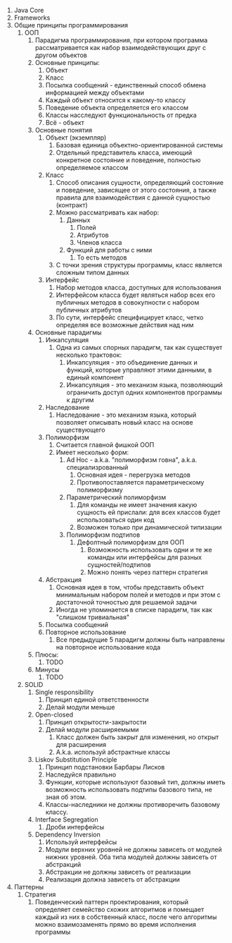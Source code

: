 1. Java Core
2. Frameworks
3. Общие принципы программирования
	1. ООП
		1. Парадигма программирования, при котором программа рассматривается как набор взаимодействующих друг с другом объектов
		2. Основные принципы:
			1. Объект
			2. Класс
			3. Посылка сообщений - единственный способ обмена информацией между объектами
			4. Каждый объект относится к какому-то классу
			5. Поведение объекта определяется его классом
			6. Классы насследуют функциональность от предка
			7. Всё - объект
		3. Основные понятия
			1. Объект (экземпляр)
				1. Базовая единица объектно-ориентированной системы
				2. Отдельный представитель класса, имеющий конкретное состояние и поведение, полностью определяемое классом
			2. Класс
				1. Способ описания сущности, определяющий состояние и поведение, зависящее от этого состояния, а также правила для взаимодействия с данной сущностью (контракт)
				2. Можно рассматривать как набор:
					1. Данных
						1. Полей
						2. Атрибутов
						3. Членов класса
					2. Функций для работы с ними
						1. То есть методов
				3. С точки зрения структуры программы, класс является сложным типом данных
			3. Интерфейс
				1. Набор методов класса, доступных для использования
				2. Интерфейсом класса будет являться набор всех его публичных методов в совокупности с набором публичных атрибутов
				3. По сути, интерфейс специфицирует класс, четко определяя все возможные действия над ним
		4. Основные парадигмы
			1. Инкапсуляция
				1. Одна из самых спорных парадигм, так как существует несколько трактовок:
					1. Инкапсуляция - это объединение данных и функций, которые управляют этими данными, в единый компонент
					2. Инкапсуляция - это механизм языка, позволяющий ограничить доступ одних компонентов программы к другим
			2. Наследование
				1. Наследование - это механизм языка, который позволяет описывать новый класс на основе существующего
			3. Полиморфизм
				1. Считается главной фишкой ООП
				2. Имеет несколько форм:
					1. Ad Hoc - a.k.a. "полиморфизм говна", a.k.a. специализрованный
						1. Основная идея - перегрузка методов
						2. Противопоставляется параметрическому полиморфизму
					2. Параметрический полиморфизм
						1. Для команды не имеет значения какую сущность ей прислали: для всех классов будет использоваться один код
						2. Возможен только при динамической типизации
					3. Полиморфизм подтипов
						1. Дефолтный полиморфизм для ООП
							1. Возможность использовать одни и те же команды или интерфейсы для разных сущностей/подтипов
							2. Можно понять через паттерн стратегия
			4. Абстракция
				1. Основная идея в том, чтобы представить объект минимальным набором полей и методов и при этом с достаточной точностью для решаемой задачи
				2. Иногда не упоминается в списке парадигм, так как "слишком тривиальная"
			5. Посылка сообщений
			6. Повторное использование
				1. Все предыдущие 5 парадигм должны быть направлены на повторное использование кода
		5. Плюсы:
			1. TODO
		6. Минусы
			1. TODO
	2. SOLID
		1. Single responsibility
			1. Принцип единой ответственности
			2. Делай модули меньше
		2. Open-closed
			1. Принцип открытости-закрытости
			2. Делай модули расширяемыми
				1. Класс должен быть закрыт для изменения, но открыт для расширения
				2. A.k.a. используй абстрактные классы
		3. Liskov Substitution Principle
			1. Принцип подстановки Барбары Лисков
			2. Наследуйся правильно
			3. Функции, которые используют базовый тип, должны иметь возможность использовать подтипы базового типа, не зная об этом.
			4. Классы-наследники не должны противоречить базовому классу.
		4. Interface Segregation
			1. Дроби интерфейсы
		5. Dependency Inversion
			1. Используй интерфейсы
			2. Модули верхних уровней не должны зависеть от модулей нижних уровней. Оба типа модулей должны зависеть от абстракций
			3. Абстракции не должны зависеть от реализации
			4. Реализация должна зависеть от абстракции
4. Паттерны
	1. Стратегия
		1. Поведенческий паттерн проектирования, который определяет семейство схожих алгоритмов и помещает каждый из них в собственный класс, после чего алгоритмы можно взаимозаменять прямо во время исполнения программы
